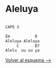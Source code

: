 # Aleluya

```bash

CAPO 3

Em           D
Aleluya Aleluya
     C       B7
Alelu  uu uu ya

```

[Volver al esquema -->](../index.md)
